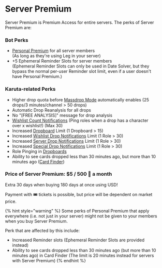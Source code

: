 # Server Premium

Server Premium is Premium Access for entire servers. The perks of Server Premium are:

### Bot Perks

* [Personal Premium](personal-premium.md) for all server members\
  (As long as they're using Leg in your server)
* \+5 Ephemeral Reminder Slots for server members\
  (Ephemeral Reminder Slots can only be used in Date Solver, but they bypass the normal per-user Reminder slot limit, even if a user doesn't have Personal Premium.)

### Karuta-related Perks

* Higher drop quota before [Massdrop Mode](../../karuta-utilities/drop-analysis/massdrop-mode.md) automatically enables (25 drops/3 minutes/channel > 50 drops)
* Automatic Drop Reanalysis for all drops
* No "\[FREE ANALYSIS]" message for drop analysis
* [Wishlist Count Notifications](../../admin-management/drop-notifications/wishlist-count-notifications.md) (Ping roles when a drop has a character over x wishlist!) (Max 30)
* Increased [Dropboard](../../admin-management/dropboards.md) Limit (1 Dropboard > 15)
* Increased [Wishlist Drop Notifications](../../admin-management/drop-notifications/wishlist-drop-notifications.md) Limit (1 Role > 30)
* Increased [Server Drop Notifications](../../admin-management/drop-notifications/server-drop-notifications.md) Limit (1 Role > 30)
* Increased [Special Drop Notifications](../../admin-management/drop-notifications/special-drop-notifications.md) Limit (1 Role > 30)
* Role Pinging in [Dropboards](../../admin-management/dropboards.md)
* Ability to see cards dropped less than 30 minutes ago, but more than 10 minutes ago ([Card Finder](https://app.gitbook.com/s/0OfyDder0TDbYepM9qYh/\~/changes/mD86N3jg3ajgpkYiHwBT/karuta-utilities/character-tools/card-finder))

### Price of Server Premium: $5 / 500 💎 a month

Extra 30 days when buying 180 days at once using USD!

Payment with :tickets: tickets is possible, but price will be dependent on market price.

{% hint style="warning" %}
Some perks of Personal Premium that apply everywhere (i.e. not just in your server) might not be given to your members when you buy Server Premium.

Perk that are affected by this include:

* Increased Reminder slots (Ephemeral Reminder Slots are provided instead)
* Ability to see cards dropped less than 30 minutes ago (but more than 10 minutes ago) in Card Finder (The limit is 20 minutes instead for servers with Server Premium)
{% endhint %}
